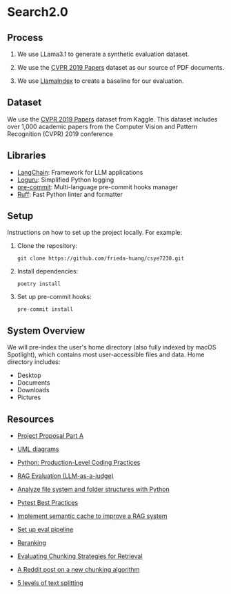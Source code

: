 # Search2.0

## Process

1. We use LLama3.1 to generate a synthetic evaluation dataset.

2. We use the [CVPR 2019 Papers](https://www.kaggle.com/datasets/paultimothymooney/cvpr-2019-papers) dataset as our source of PDF documents.

3. We use [LlamaIndex](https://www.llamaindex.ai/) to create a baseline for our evaluation.

## Dataset

We use the [CVPR 2019 Papers](https://www.kaggle.com/datasets/paultimothymooney/cvpr-2019-papers) dataset from Kaggle. This dataset includes over 1,000 academic papers from the Computer Vision and Pattern Recognition (CVPR) 2019 conference

## Libraries

- [LangChain](https://www.langchain.com/): Framework for LLM applications
- [Loguru](https://github.com/Delgan/loguru): Simplified Python logging
- [pre-commit](https://pre-commit.com/): Multi-language pre-commit hooks manager
- [Ruff](https://docs.astral.sh/ruff/): Fast Python linter and formatter

## Setup

Instructions on how to set up the project locally. For example:

1. Clone the repository:

   ```
   git clone https://github.com/frieda-huang/csye7230.git
   ```

2. Install dependencies:

   ```
   poetry install
   ```

3. Set up pre-commit hooks:
   ```
   pre-commit install
   ```

## System Overview

We will pre-index the user's home directory (also fully indexed by macOS Spotlight), which contains most user-accessible files and data. Home directory includes:

- Desktop
- Documents
- Downloads
- Pictures

## Resources

- [Project Proposal Part A](https://docs.google.com/document/d/1ojm1jtU8u-KRpF2hjG2bRb_PP1dPwSrfAUV27Sl0KeQ/edit?usp=sharing)
- [UML diagrams](https://drive.google.com/file/d/1AIpMmYtItZ8XGqRUUux1majA1Ue5sLSE/view?usp=sharing)

- [Python: Production-Level Coding Practices](https://medium.com/red-buffer/python-production-level-coding-practices-4c39246e0233)
- [RAG Evaluation (LLM-as-a-judge)](https://huggingface.co/learn/cookbook/rag_evaluation)
- [Analyze file system and folder structures with Python](https://janakiev.com/blog/python-filesystem-analysis/)
- [Pytest Best Practices](https://realpython.com/pytest-python-testing/)
- [Implement semantic cache to improve a RAG system](https://huggingface.co/learn/cookbook/semantic_cache_chroma_vector_database)
- [Set up eval pipeline](https://www.youtube.com/watch?v=eLXF0VojuSs&t=140s)
- [Reranking](https://medium.com/google-cloud/reranking-3b5f351cb398)
- [Evaluating Chunking Strategies for Retrieval](https://research.trychroma.com/evaluating-chunking)
- [A Reddit post on a new chunking algorithm](https://www.reddit.com/r/LangChain/comments/1flhtxi/a_new_chunking_algorithm_proposal_semantically/)
- [5 levels of text splitting](https://github.com/FullStackRetrieval-com/RetrievalTutorials/blob/main/tutorials/LevelsOfTextSplitting/5_Levels_Of_Text_Splitting.ipynb)
